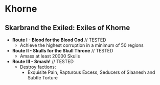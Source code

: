# Khorne

## Skarbrand the Exiled: Exiles of Khorne

* **Route I - Blood for the Blood God** // TESTED
    * Achieve the highest corruption in a minimum of 50 regions
* **Route II - Skulls for the Skull Throne** // TESTED
    * Amass at least 20000 Skulls
* **Route III - Smash!** // TESTED
    * Destroy factions:
        * Exquisite Pain, Rapturous Excess, Seducers of Slaanesh and Subtle Torture